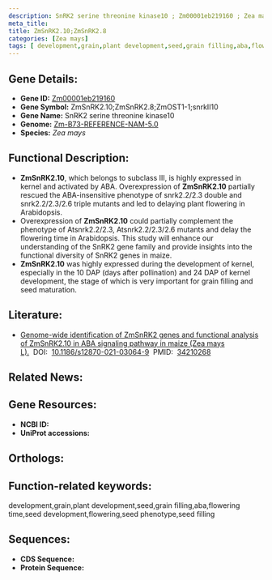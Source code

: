```yaml
---
description: SnRK2 serine threonine kinase10 ; Zm00001eb219160 ; Zea mays
meta_title:
title: ZmSnRK2.10;ZmSnRK2.8
categories: [Zea mays]
tags: [ development,grain,plant development,seed,grain filling,aba,flowering time,seed development,flowering,seed phenotype,seed filling ]
---
```


## Gene Details:
- **Gene ID:**	[Zm00001eb219160]()
- **Gene Symbol:** ZmSnRK2.10;ZmSnRK2.8;ZmOST1-1;snrkII10
- **Gene Name:** SnRK2 serine threonine kinase10
- **Genome:** [Zm-B73-REFERENCE-NAM-5.0]()
- **Species:** *Zea mays*

## Functional Description:
   - **ZmSnRK2.10**, which belongs to subclass III, is highly expressed in kernel and activated by ABA. Overexpression of **ZmSnRK2.10** partially rescued the ABA-insensitive phenotype of snrk2.2/2.3 double and snrk2.2/2.3/2.6 triple mutants and led to delaying plant flowering in Arabidopsis.
   - Overexpression of **ZmSnRK2.10** could partially complement the phenotype of Atsnrk2.2/2.3, Atsnrk2.2/2.3/2.6 mutants and delay the flowering time in Arabidopsis. This study will enhance our understanding of the SnRK2 gene family and provide insights into the functional diversity of SnRK2 genes in maize.
   - **ZmSnRK2.10** was highly expressed during the development of kernel, especially in the 10 DAP (days after pollination) and 24 DAP of kernel development, the stage of which is very important for grain filling and seed maturation.

## Literature:
   - [Genome-wide identification of ZmSnRK2 genes and functional analysis of ZmSnRK2.10 in ABA signaling pathway in maize (Zea mays L).]( https://bmcplantbiol.biomedcentral.com/articles/10.1186/s12870-021-03064-9)&nbsp;&nbsp;DOI:&nbsp;&nbsp;[10.1186/s12870-021-03064-9](https://bmcplantbiol.biomedcentral.com/articles/10.1186/s12870-021-03064-9)&nbsp;&nbsp;PMID:&nbsp;&nbsp;[34210268](https://pubmed.ncbi.nlm.nih.gov/34210268/)

## Related News:

## Gene Resources:
- **NCBI ID:** [](https://www.ncbi.nlm.nih.gov/gene/?term=)
- **UniProt accessions:** [](https://www.uniprot.org/uniprotkb//entry)

## Orthologs:

## Function-related keywords:
development,grain,plant development,seed,grain filling,aba,flowering time,seed development,flowering,seed phenotype,seed filling

## Sequences:
- **CDS Sequence:**
- **Protein Sequence:**
